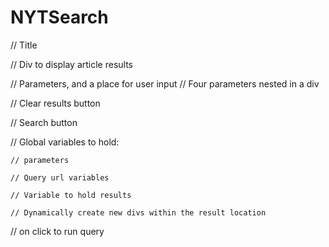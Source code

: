 # NYTSearch

<!-- Front End  -->

// Title

// Div to display article results

// Parameters, and a place for user input
    // Four parameters nested in a div

// Clear results button

// Search button 


<!-- Back end -->

// Global variables to hold: 

    // parameters

    // Query url variables

    // Variable to hold results

    // Dynamically create new divs within the result location

// on click to run query